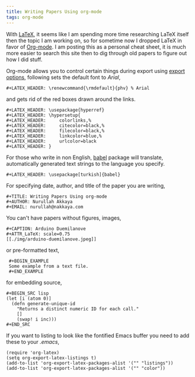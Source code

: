 ```yaml
---
title: Writing Papers Using org-mode
tags: org-mode
---
```


With [LaTeX](http://en.wikipedia.org/wiki/LaTeX), it seems like I am
spending more time researching LaTeX itself then the topic I am working
on, so for sometime now I dropped LaTeX in favor of
[Org-mode](http://orgmode.org/). I am posting this as a personal cheat
sheet, it is much more easier to search this site then to dig through
old papers to figure out how I did stuff.

Org-mode allows you to control certain things during export using
[export
options](http://www.gnu.org/software/emacs/manual/html_node/org/Export-options.html),
following sets the default font to *Arial*,

    #+LATEX_HEADER: \renewcommand{\rmdefault}{phv} % Arial

and gets rid of the red boxes drawn around the links.

    #+LATEX_HEADER: \usepackage{hyperref}
    #+LATEX_HEADER: \hypersetup{
    #+LATEX_HEADER:     colorlinks,%
    #+LATEX_HEADER:     citecolor=black,%
    #+LATEX_HEADER:     filecolor=black,%
    #+LATEX_HEADER:     linkcolor=blue,%
    #+LATEX_HEADER:     urlcolor=black
    #+LATEX_HEADER: }


For those who write in non English,
[babel](http://en.wikibooks.org/wiki/LaTeX/Internationalization) package
will translate, automatically generated text strings to the language you 
specify.

    #+LATEX_HEADER: \usepackage[turkish]{babel}

For specifying date, author, and title of the paper you are writing,

    #+TITLE: Writing Papers Using org-mode
    #+AUTHOR: Nurullah Akkaya
    #+EMAIL: nurullah@nakkaya.com

You can't have papers without figures, images,

    #+CAPTION: Arduino Duemilanove
    #+ATTR_LaTeX: scale=0.75
    [[./img/arduino-duemilanove.jpeg]]

or pre-formatted text,

     #+BEGIN_EXAMPLE
     Some example from a text file.
     #+END_EXAMPLE

for embedding source,

    #+BEGIN_SRC lisp
    (let [i (atom 0)]
      (defn generate-unique-id
        "Returns a distinct numeric ID for each call."
        []
        (swap! i inc)))
    #+END_SRC

If you want to listing to look like the fontified Emacs buffer you need
to add these to your *.emacs*,

    (require 'org-latex)
    (setq org-export-latex-listings t)
    (add-to-list 'org-export-latex-packages-alist '("" "listings"))
    (add-to-list 'org-export-latex-packages-alist '("" "color"))
